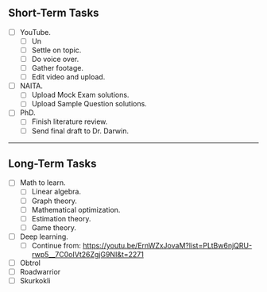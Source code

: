 ## Short-Term Tasks
- [ ] YouTube.
	- [ ] Un
	- [ ] Settle on topic.
	- [ ] Do voice over.
	- [ ] Gather footage.
	- [ ] Edit video and upload.

- [ ]  NAITA.
	- [ ] Upload Mock Exam solutions.
	- [ ] Upload Sample Question solutions.

- [ ] PhD.
	- [ ] Finish literature review.
	- [ ] Send final draft to Dr. Darwin.

---
## Long-Term Tasks
 
- [ ] Math to learn.
	- [ ] Linear algebra.
	- [ ] Graph theory.
	- [ ] Mathematical optimization.
	- [ ] Estimation theory.
	- [ ] Game theory.

- [ ] Deep learning.
	- [ ] Continue from: https://youtu.be/ErnWZxJovaM?list=PLtBw6njQRU-rwp5__7C0oIVt26ZgjG9NI&t=2271

- [ ] Obtrol
- [ ] Roadwarrior
- [ ] Skurkokli